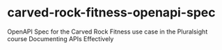 # carved-rock-fitness-openapi-spec
OpenAPI Spec for the Carved Rock Fitness use case in the Pluralsight course Documenting APIs Effectively
